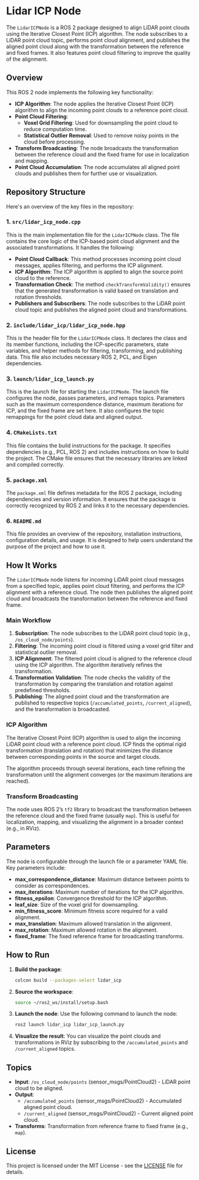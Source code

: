 # Lidar ICP Node

The `LidarICPNode` is a ROS 2 package designed to align LiDAR point clouds using the Iterative Closest Point (ICP) algorithm. The node subscribes to a LiDAR point cloud topic, performs point cloud alignment, and publishes the aligned point cloud along with the transformation between the reference and fixed frames. It also features point cloud filtering to improve the quality of the alignment.

## Overview

This ROS 2 node implements the following key functionality:

- **ICP Algorithm**: The node applies the Iterative Closest Point (ICP) algorithm to align the incoming point clouds to a reference point cloud.
- **Point Cloud Filtering**: 
  - **Voxel Grid Filtering**: Used for downsampling the point cloud to reduce computation time.
  - **Statistical Outlier Removal**: Used to remove noisy points in the cloud before processing.
- **Transform Broadcasting**: The node broadcasts the transformation between the reference cloud and the fixed frame for use in localization and mapping.
- **Point Cloud Accumulation**: The node accumulates all aligned point clouds and publishes them for further use or visualization.

## Repository Structure

Here's an overview of the key files in the repository:

### 1. `src/lidar_icp_node.cpp`

This is the main implementation file for the `LidarICPNode` class. The file contains the core logic of the ICP-based point cloud alignment and the associated transformations. It handles the following:

- **Point Cloud Callback**: This method processes incoming point cloud messages, applies filtering, and performs the ICP alignment.
- **ICP Algorithm**: The ICP algorithm is applied to align the source point cloud to the reference.
- **Transformation Check**: The method `checkTransformValidity()` ensures that the generated transformation is valid based on translation and rotation thresholds.
- **Publishers and Subscribers**: The node subscribes to the LiDAR point cloud topic and publishes the aligned point cloud and transformations.

### 2. `include/lidar_icp/lidar_icp_node.hpp`

This is the header file for the `LidarICPNode` class. It declares the class and its member functions, including the ICP-specific parameters, state variables, and helper methods for filtering, transforming, and publishing data. This file also includes necessary ROS 2, PCL, and Eigen dependencies.

### 3. `launch/lidar_icp_launch.py`

This is the launch file for starting the `LidarICPNode`. The launch file configures the node, passes parameters, and remaps topics. Parameters such as the maximum correspondence distance, maximum iterations for ICP, and the fixed frame are set here. It also configures the topic remappings for the point cloud data and aligned output.

### 4. `CMakeLists.txt`

This file contains the build instructions for the package. It specifies dependencies (e.g., PCL, ROS 2) and includes instructions on how to build the project. The CMake file ensures that the necessary libraries are linked and compiled correctly.

### 5. `package.xml`

The `package.xml` file defines metadata for the ROS 2 package, including dependencies and version information. It ensures that the package is correctly recognized by ROS 2 and links it to the necessary dependencies.

### 6. `README.md`

This file provides an overview of the repository, installation instructions, configuration details, and usage. It is designed to help users understand the purpose of the project and how to use it.

## How It Works

The `LidarICPNode` node listens for incoming LiDAR point cloud messages from a specified topic, applies point cloud filtering, and performs the ICP alignment with a reference cloud. The node then publishes the aligned point cloud and broadcasts the transformation between the reference and fixed frame.

### Main Workflow

1. **Subscription**: The node subscribes to the LiDAR point cloud topic (e.g., `/os_cloud_node/points`).
2. **Filtering**: The incoming point cloud is filtered using a voxel grid filter and statistical outlier removal.
3. **ICP Alignment**: The filtered point cloud is aligned to the reference cloud using the ICP algorithm. The algorithm iteratively refines the transformation.
4. **Transformation Validation**: The node checks the validity of the transformation by comparing the translation and rotation against predefined thresholds.
5. **Publishing**: The aligned point cloud and the transformation are published to respective topics (`/accumulated_points`, `/current_aligned`), and the transformation is broadcasted.

### ICP Algorithm

The Iterative Closest Point (ICP) algorithm is used to align the incoming LiDAR point cloud with a reference point cloud. ICP finds the optimal rigid transformation (translation and rotation) that minimizes the distance between corresponding points in the source and target clouds.

The algorithm proceeds through several iterations, each time refining the transformation until the alignment converges (or the maximum iterations are reached).

### Transform Broadcasting

The node uses ROS 2’s `tf2` library to broadcast the transformation between the reference cloud and the fixed frame (usually `map`). This is useful for localization, mapping, and visualizing the alignment in a broader context (e.g., in RViz).

## Parameters

The node is configurable through the launch file or a parameter YAML file. Key parameters include:

- **max_correspondence_distance**: Maximum distance between points to consider as correspondences.
- **max_iterations**: Maximum number of iterations for the ICP algorithm.
- **fitness_epsilon**: Convergence threshold for the ICP algorithm.
- **leaf_size**: Size of the voxel grid for downsampling.
- **min_fitness_score**: Minimum fitness score required for a valid alignment.
- **max_translation**: Maximum allowed translation in the alignment.
- **max_rotation**: Maximum allowed rotation in the alignment.
- **fixed_frame**: The fixed reference frame for broadcasting transforms.

## How to Run

1. **Build the package**:
    ```bash
    colcon build --packages-select lidar_icp
    ```

2. **Source the workspace**:
    ```bash
    source ~/ros2_ws/install/setup.bash
    ```

3. **Launch the node**:
    Use the following command to launch the node:
    ```bash
    ros2 launch lidar_icp lidar_icp_launch.py
    ```

4. **Visualize the result**:
    You can visualize the point clouds and transformations in RViz by subscribing to the `/accumulated_points` and `/current_aligned` topics.

## Topics

- **Input**: `/os_cloud_node/points` (sensor_msgs/PointCloud2) - LiDAR point cloud to be aligned.
- **Output**:
  - `/accumulated_points` (sensor_msgs/PointCloud2) - Accumulated aligned point cloud.
  - `/current_aligned` (sensor_msgs/PointCloud2) - Current aligned point cloud.
- **Transforms**: Transformation from reference frame to fixed frame (e.g., `map`).

## License

This project is licensed under the MIT License - see the [LICENSE](LICENSE) file for details.
